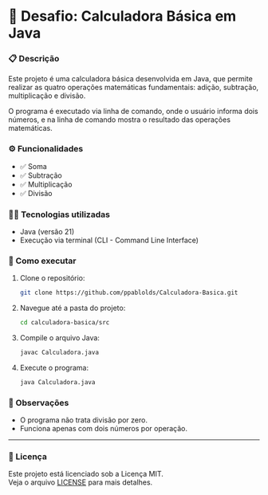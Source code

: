 # 📘 Desafio: Calculadora Básica em Java

### 📋 Descrição

Este projeto é uma calculadora básica desenvolvida em Java, que permite realizar as quatro operações matemáticas fundamentais: adição, subtração, multiplicação e divisão.

O programa é executado via linha de comando, onde o usuário informa dois números, e na linha de comando mostra o resultado das operações matemáticas.

### ⚙️ Funcionalidades

 - ✅ Soma
 - ✅ Subtração
 - ✅ Multiplicação
 - ✅ Divisão

### 🧑‍💻 Tecnologias utilizadas

 - Java (versão 21)
 - Execução via terminal (CLI - Command Line Interface)

### 🚀 Como executar

1. Clone o repositório:
   ```bash
   git clone https://github.com/ppablolds/Calculadora-Basica.git
2. Navegue até a pasta do projeto:
    ```bash
   cd calculadora-basica/src
3. Compile o arquivo Java:
    ```bash
   javac Calculadora.java
4. Execute o programa:
    ```bash
   java Calculadora.java
   
### 📌 Observações

 - O programa não trata divisão por zero. 
 - Funciona apenas com dois números por operação.

---

### 📄 Licença

Este projeto está licenciado sob a Licença MIT.  
Veja o arquivo [LICENSE](LICENSE) para mais detalhes.
